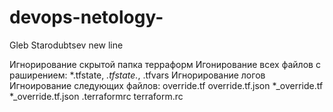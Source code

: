 # devops-netology-
Gleb Starodubtsev
new line

Игнорирование скрытой папка терраформ
Игонирование всех файлов с раширением: *.tfstate, *.tfstate.*, .tfvars
Игнорирование логов
Игноирование следующих файлов: 
override.tf
override.tf.json
*_override.tf
*_override.tf.json
.terraformrc
terraform.rc

